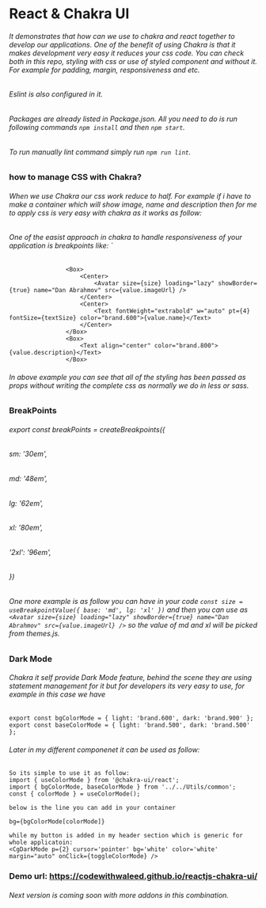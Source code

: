 # React & Chakra UI
###### It demonstrates that how can we use to chakra and react together to develop our applications. One of the benefit of using Chakra is that it makes development very easy it reduces your css code. You can check both in this repo, styling with css or use of styled component and without it. For example for padding, margin, responsiveness and etc.

###### Eslint is also configured in it.

###### Packages are already listed in Package.json. All you need to do is run following commands `npm install` and then `npm start`.
###### To run manually lint command simply run `npm run lint`.
### how to manage CSS with Chakra?
###### When we use Chakra our css work reduce to half. For example if i have to make a container which will show image, name and description then for me to apply css is very easy with chakra as it works as follow: 
###### One of the easist approach in chakra to handle responsiveness of your application is breakpoints like: ` <ReviewContainer key={key} boxShadow="2xl" p="6" rounded="md" ms="auto" w="30%" bg="brand.500">
                    <Box>
                        <Center>
                            <Avatar size={size} loading="lazy" showBorder={true} name="Dan Abrahmov" src={value.imageUrl} />
                        </Center>
                        <Center>
                            <Text fontWeight="extrabold" w="auto" pt={4} fontSize={textSize} color="brand.600">{value.name}</Text>
                        </Center>
                    </Box>
                    <Box>
                        <Text align="center" color="brand.800">{value.description}</Text>
                    </Box>
                
                
                
###### In above example you can see that all of the styling has been passed as props without writing the complete css as normally we do in less or sass.

### BreakPoints

###### export const breakPoints = createBreakpoints({
######  sm: '30em',
######  md: '48em',
######  lg: '62em',
######  xl: '80em',
######  '2xl': '96em',
###### })

###### One more example is as follow you can have in your code `const size = useBreakpointValue({ base: 'md', lg: 'xl' })` and then you can use as `<Avatar size={size} loading="lazy" showBorder={true} name="Dan Abrahmov" src={value.imageUrl} />` so the value of md and xl will be picked from themes.js. 

### Dark Mode
###### Chakra it self provide Dark Mode feature, behind the scene they are using statement management for it but for developers its very easy to use, for example in this case we have 
```
export const bgColorMode = { light: 'brand.600', dark: 'brand.900' };
export const baseColorMode = { light: 'brand.500', dark: 'brand.500' };
```

###### Later in my different componenet it can be used as follow: 
```
So its simple to use it as follow:
import { useColorMode } from '@chakra-ui/react';
import { bgColorMode, baseColorMode } from '../../Utils/common';
const { colorMode } = useColorMode();

below is the line you can add in your container

bg={bgColorMode[colorMode]}

while my button is added in my header section which is generic for whole applicatoin:
<CgDarkMode p={2} cursor='pointer' bg='white' color='white' margin="auto" onClick={toggleColorMode} />
```

### Demo url: https://codewithwaleed.github.io/reactjs-chakra-ui/


###### Next version is coming soon with more addons in this combination.
